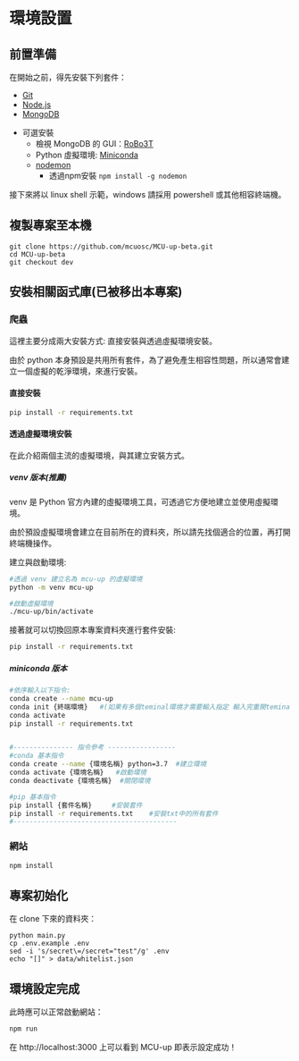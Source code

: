 # 環境設置

## 前置準備
在開始之前，得先安裝下列套件：
- [Git](https://git-scm.com)
- [Node.js](https://nodejs.org/)
- [MongoDB](https://www.mongodb.com)
* 可選安裝
  - 檢視 MongoDB 的 GUI：[RoBo3T](https://robomongo.org/)
  - Python 虛擬環境: [Miniconda](https://docs.conda.io/en/latest/miniconda.html)
  - [nodemon](https://www.npmjs.com/package/nodemon)
      - 透過npm安裝 `npm install -g nodemon`

接下來將以 linux shell 示範，windows 請採用 powershell 或其他相容終端機。

## 複製專案至本機
```shell=
git clone https://github.com/mcuosc/MCU-up-beta.git
cd MCU-up-beta
git checkout dev
```

## 安裝相關函式庫(已被移出本專案)

### 爬蟲
這裡主要分成兩大安裝方式: 直接安裝與透過虛擬環境安裝。

由於 python 本身預設是共用所有套件，為了避免產生相容性問題，所以通常會建立一個虛擬的乾淨環境，來進行安裝。

#### 直接安裝
```sh
pip install -r requirements.txt
```

#### 透過虛擬環境安裝
在此介紹兩個主流的虛擬環境，與其建立安裝方式。

##### venv 版本(推薦)
venv 是 Python 官方內建的虛擬環境工具，可透過它方便地建立並使用虛擬環境。

由於預設虛擬環境會建立在目前所在的資料夾，所以請先找個適合的位置，再打開終端機操作。

建立與啟動環境:
```sh
#透過 venv 建立名為 mcu-up 的虛擬環境
python -m venv mcu-up

#啟動虛擬環境
./mcu-up/bin/activate
```

接著就可以切換回原本專案資料夾進行套件安裝:
```sh
pip install -r requirements.txt
```

##### miniconda 版本
```sh
#依序輸入以下指令:
conda create --name mcu-up
conda init {終端環境}   #(如果有多個teminal環境才需要輸入指定 輸入完重開teminal)
conda activate
pip install -r requirements.txt


#--------------- 指令參考 -----------------
#conda 基本指令
conda create --name {環境名稱} python=3.7  #建立環境
conda activate {環境名稱}   #啟動環境
conda deactivate {環境名稱}  #關閉環境

#pip 基本指令
pip install {套件名稱}     #安裝套件
pip install -r requirements.txt    #安裝txt中的所有套件
#-----------------------------------------
```

### 網站
```sh
npm install
```

## 專案初始化
在 clone 下來的資料夾：
```shell
python main.py
cp .env.example .env
sed -i 's/secret\=/secret="test"/g' .env
echo "[]" > data/whitelist.json
```

## 環境設定完成
此時應可以正常啟動網站：
```sh
npm run
```
在 http://localhost:3000 上可以看到 MCU-up 即表示設定成功！
